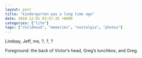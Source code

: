 ```yaml
---
layout: post
title: "kindergarten was a long time ago"
date: 2010-12-01 03:57:35 +0000
categories: ["life"]
tags: ["childhood", "memories", "nostalgia", "photos"]
---
```


Lindsay, Jeff, me, ?, ?, ?

Foreground: the back of Victor’s head, Greg’s lunchbox, and Greg.

[](https://judytuna.com/wp-content/uploads/2010/12/kindergarten-picture.jpg)